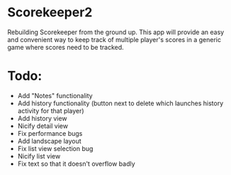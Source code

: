 Scorekeeper2
============

Rebuilding Scorekeeper from the ground up.  This app will provide an easy and convenient way to keep track of multiple player's scores in a generic game where scores need to be tracked.

Todo:
=====
- Add "Notes" functionality
- Add history functionality (button next to delete which launches history activity for that player)
- Add history view
- Nicify detail view
- Fix performance bugs
- Add landscape layout
- Fix list view selection bug
- Nicify list view
- Fix text so that it doesn't overflow badly
